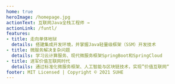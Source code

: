 ```yaml
---
home: true
heroImage: /homepage.jpg
actionText: 互联网Java全栈工程师 →
actionLink: /funtl/
features:
- title: 走向单体地狱
  details: 搭建集成开发环境，并掌握Java轻量级框架（SSM）开发技术
- title: 微服务解决复杂问题
  details: 学习云计算服务、现代微服务框架SpringBoot和SpringCloud
- title: 进军价值互联网时代
  details: 通过标准化微服务框架、人工智能与区块链技术，实现”价值互联网“
footer: MIT Licensed | Copyright © 2021 SUHE
---
```


